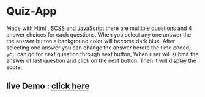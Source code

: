 # Quiz-App
Made with Html , SCSS and JavaScript
there are multiple questions and 4 answer choices for each questions.
When you select any one answer the the answer button's background color will become dark blue.
After selecting one answer you can change the answer berore the time ended,
you can go for next question through next button,
When user will submit the answer of last question and click on the next button. Then it will display the score,
## live Demo : [click here](https://kimo-mo.github.io/Quiz-App/)
